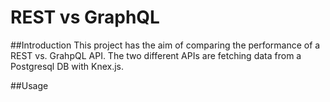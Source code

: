 # REST vs GraphQL

##Introduction
This project has the aim of comparing the performance of a REST vs. GrahpQL API.
The two different APIs are fetching data from a Postgresql DB with Knex.js.

##Usage
